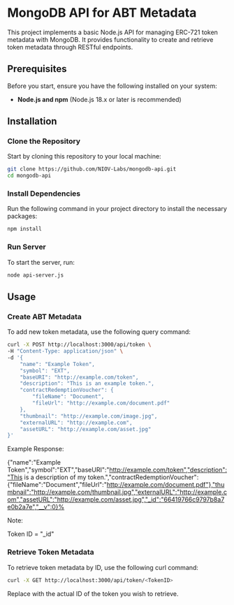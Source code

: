 # MongoDB API for ABT Metadata

This project implements a basic Node.js API for managing ERC-721 token metadata with MongoDB. It provides functionality to create and retrieve token metadata through RESTful endpoints.

## Prerequisites

Before you start, ensure you have the following installed on your system:

- **Node.js and npm** (Node.js 18.x or later is recommended)

## Installation

### Clone the Repository

Start by cloning this repository to your local machine:

```bash
git clone https://github.com/NIOV-Labs/mongodb-api.git
cd mongodb-api
```

### Install Dependencies

Run the following command in your project directory to install the necessary packages:

```bash
npm install
```

### Run Server

To start the server, run:

```bash
node api-server.js
```

## Usage

### Create ABT Metadata

To add new token metadata, use the following query command:

```bash
curl -X POST http://localhost:3000/api/token \
-H "Content-Type: application/json" \
-d '{
    "name": "Example Token",
    "symbol": "EXT",
    "baseURI": "http://example.com/token",
    "description": "This is an example token.",
    "contractRedemptionVoucher": {
        "fileName": "Document",
        "fileUrl": "http://example.com/document.pdf"
    },
    "thumbnail": "http://example.com/image.jpg",
    "externalURL": "http://example.com",
    "assetURL": "http://example.com/asset.jpg"
}'
```

Example Response:

{"name":"Example Token","symbol":"EXT","baseURI":"http://example.com/token","description":"This is a description of my token.","contractRedemptionVoucher":{"fileName":"Document","fileUrl":"http://example.com/document.pdf"},"thumbnail":"http://example.com/thumbnail.jpg","externalURL":"http://example.com","assetURL":"http://example.com/asset.jpg","_id":"66419766c9797b8a7e0b2a7e","__v":0}%  

Note:

Token ID = "_id"

### Retrieve Token Metadata

To retrieve token metadata by ID, use the following curl command:

```bash
curl -X GET http://localhost:3000/api/token/<TokenID>
```
Replace <TokenID> with the actual ID of the token you wish to retrieve.